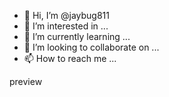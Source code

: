 - 👋 Hi, I’m @jaybug811
- 👀 I’m interested in ...
- 🌱 I’m currently learning ...
- 💞️ I’m looking to collaborate on ...
- 📫 How to reach me ...

<!---
jaybug811/jaybug811 is a ✨ special ✨ repository because its `README.md` (this file) appears on your GitHub profile.
You can click the Preview link to take a look at your changes.
--->preview


